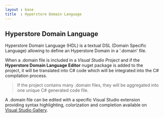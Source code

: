 ```yaml
---
layout : base
title  : Hyperstore Domain Language
---
```

## Hyperstore Domain Language

Hyperstore Domain Language (HDL) is a textual DSL (Domain Specific Language) allowing to define an Hyperstore Domain in a '.domain' file.

When a .domain file is included in a *Visual Studio Project* and if the **Hyperstore Domain Language Editor** nuget package is added to the project, it will be translated into C# code which will be integrated into the C# compilation process.

> If the project contains many .domain files, they will be aggregated into one unique C# generated code file.

A .domain file can be edited with a specific Visual Studio extension providing syntax highlighting, colorization and completion available on [Visual Studio Gallery](http://visualstudiogallery.msdn.microsoft.com/7243e6ca-e7bd-44a6-92a5-50b0083f6287).


